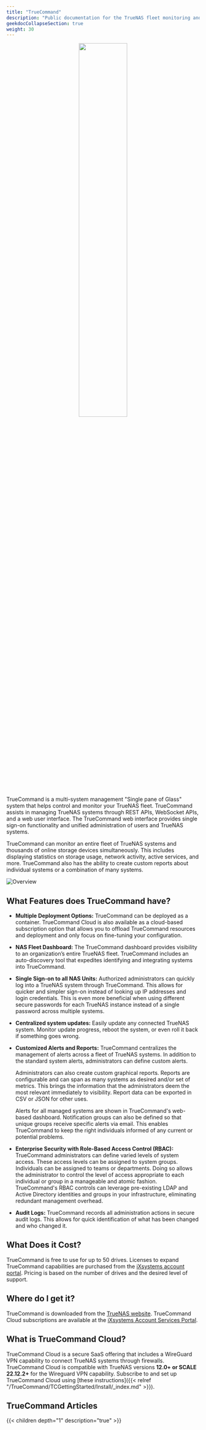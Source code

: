 ```yaml
---
title: "TrueCommand"
description: "Public documentation for the TrueNAS fleet monitoring and managing application called TrueCommand."
geekdocCollapseSection: true
weight: 30
---
```

<p style="text-align:center;">
<img src="/images/truecommand-logo-full-color-rgb.png" style="width:50%;">
</p>

TrueCommand is a multi-system management "Single pane of Glass" system that helps control and monitor your TrueNAS fleet. TrueCommand assists in managing TrueNAS systems through REST APIs, WebSocket APIs, and a web user interface. The TrueCommand web interface provides single sign-on functionality and unified administration of users and TrueNAS systems.

TrueCommand can monitor an entire fleet of TrueNAS systems and thousands of online storage devices simultaneously. This includes displaying statistics on storage usage, network activity, active services, and more. TrueCommand also has the ability to create custom reports about individual systems or a combination of many systems.

![Overview](/images/TrueCommand/Overview.png "Truecommand Overview")

## What Features does TrueCommand have?

* **Multiple Deployment Options:** TrueCommand can be deployed as a container.
  TrueCommand Cloud is also available as a cloud-based subscription option that allows you to offload TrueCommand resources and deployment and only focus on fine-tuning your configuration.

* **NAS Fleet Dashboard:** The TrueCommand dashboard provides visibility to an organization’s entire TrueNAS fleet.
  TrueCommand includes an auto-discovery tool that expedites identifying and integrating systems into TrueCommand.

* **Single Sign-on to all NAS Units:** Authorized administrators can quickly log into a TrueNAS system through TrueCommand.
  This allows for quicker and simpler sign-on instead of looking up IP addresses and login credentials.
  This is even more beneficial when using different secure passwords for each TrueNAS instance instead of a single password across multiple systems.

* **Centralized system updates:** Easily update any connected TrueNAS system.
  Monitor update progress, reboot the system, or even roll it back if something goes wrong.

* **Customized Alerts and Reports:** TrueCommand centralizes the management of alerts across a fleet of TrueNAS systems.
  In addition to the standard system alerts, administrators can define custom alerts.
  
  Administrators can also create custom graphical reports.
  Reports are configurable and can span as many systems as desired and/or set of metrics.
  This brings the information that the administrators deem the most relevant immediately to visibility.
  Report data can be exported in CSV or JSON for other uses.
  
  Alerts for all managed systems are shown in TrueCommand's web-based dashboard.
  Notification groups can also be defined so that unique groups receive specific alerts via email.
  This enables TrueCommand to keep the right individuals informed of any current or potential problems.

* **Enterprise Security with Role-Based Access Control (RBAC):** TrueCommand administrators can define varied levels of system access.
  These access levels can be assigned to system groups.
  Individuals can be assigned to teams or departments.
  Doing so allows the administrator to control the level of access appropriate to each individual or group in a manageable and atomic fashion.
  TrueCommand's RBAC controls can leverage pre-existing LDAP and Active Directory identities and groups in your infrastructure, eliminating redundant management overhead.

* **Audit Logs:** TrueCommand records all administration actions in secure audit logs.
  This allows for quick identification of what has been changed and who changed it.

## What Does it Cost?

TrueCommand is free to use for up to 50 drives.
Licenses to expand TrueCommand capabilities are purchased from the [iXsystems account portal](https://portal.ixsystems.com/).
Pricing is based on the number of drives and the desired level of support.

## Where do I get it?

TrueCommand is downloaded from the [TrueNAS website](https://www.truenas.com/truecommand/).
TrueCommand Cloud subscriptions are available at the [iXsystems Account Services Portal](https://portal.ixsystems.com/portal/login/index.php).

## What is TrueCommand Cloud?

TrueCommand Cloud is a secure SaaS offering that includes a WireGuard VPN capability to connect TrueNAS systems through firewalls.
TrueCommand Cloud is compatible with TrueNAS versions **12.0+ or SCALE 22.12.2+** for the Wireguard VPN capability.
Subscribe to and set up TrueCommand Cloud using [these instructions]({{< relref "/TrueCommand/TCGettingStarted/Install/_index.md" >}}).

## TrueCommand Articles

{{< children depth="1" description="true" >}}
